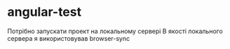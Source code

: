 # angular-test
Потрібно запускати проект на локальному сервері
В якості локального сервера я використовував browser-sync
